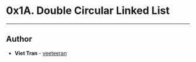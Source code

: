 # 0x1A. Double Circular Linked List

---

## Author
* **Viet Tran** - [veeteeran](https://github.com/veeteeran)
